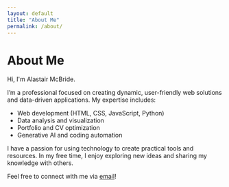 ```yaml
---
layout: default
title: "About Me"
permalink: /about/
---
```


# About Me

Hi, I'm Alastair McBride.

I’m a professional focused on creating dynamic, user-friendly web solutions and data-driven applications. My expertise includes:

- Web development (HTML, CSS, JavaScript, Python)
- Data analysis and visualization
- Portfolio and CV optimization
- Generative AI and coding automation

I have a passion for using technology to create practical tools and resources. In my free time, I enjoy exploring new ideas and sharing my knowledge with others.

Feel free to connect with me via [email](mailto:amcb.home@gmail.com)!
